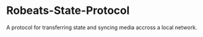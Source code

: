 # Robeats-State-Protocol
A protocol for transferring state and syncing media accross a local network.
